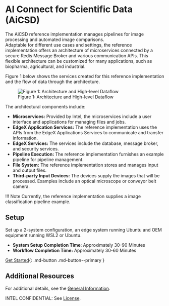 # AI Connect for Scientific Data (AiCSD)

The AiCSD reference implementation manages pipelines for image processing and automated image comparisons.  
Adaptable for different use cases and settings, the reference implementation offers an architecture of microservices connected by a secure Redis Message Broker and various communication APIs.
This flexible architecture can be customized for many applications, such as biopharma, agricultural, and industrial.

Figure 1 below shows the services created for this reference implementation and the flow of data through the architecture. 

<figure class="figure-image">
<img src="./images/aicsd-arch.jpg" alt="Figure 1: Architecture and High-level Dataflow">
<figcaption>Figure 1: Architecture and High-level Dataflow</figcaption>
</figure>

The architectural components include: 

- **Microservices:** Provided by Intel, the microservices include a user interface and applications for managing files and jobs.
- **EdgeX Application Services:** The reference implementation uses the APIs from the EdgeX Applications Services to communicate and transfer information. 
- **EdgeX Services:** The services include the database, message broker, and security services.
- **Pipeline Execution:** The reference implementation furnishes an example pipeline for pipeline management.
- **File System:** The reference implementation stores and manages input and output files.
- **Third-party Input Devices:** The devices supply the images that will be processed. Examples include an optical microscope or conveyor belt camera.

!!! Note
    Currently, the reference implementation supplies a image classification pipeline example.

## Setup
Set up a 2-system configuration, an edge system running Ubuntu and OEM equipment running WSL2 or Ubuntu.

- **System Setup Completion Time**: Approximately 30-90 Minutes
- **Workflow Completion Time:** Approximately 30-60 Minutes

[Get Started](./getting-started/what-to-expect.md){: .md-button .md-button--primary }

## Additional Resources
For additional details, see the [General Information](./services/general-info.md).

INTEL CONFIDENTIAL: See [License](LICENSE.md).